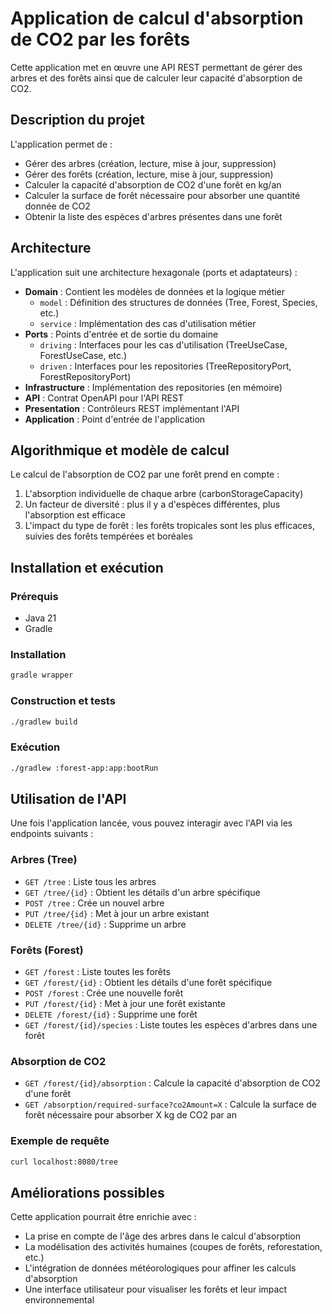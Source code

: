 # Application de calcul d'absorption de CO2 par les forêts

Cette application met en œuvre une API REST permettant de gérer des arbres et des forêts ainsi que de calculer leur capacité d'absorption de CO2.

## Description du projet

L'application permet de :
- Gérer des arbres (création, lecture, mise à jour, suppression)
- Gérer des forêts (création, lecture, mise à jour, suppression)
- Calculer la capacité d'absorption de CO2 d'une forêt en kg/an
- Calculer la surface de forêt nécessaire pour absorber une quantité donnée de CO2
- Obtenir la liste des espèces d'arbres présentes dans une forêt

## Architecture

L'application suit une architecture hexagonale (ports et adaptateurs) :

- **Domain** : Contient les modèles de données et la logique métier
  - `model` : Définition des structures de données (Tree, Forest, Species, etc.)
  - `service` : Implémentation des cas d'utilisation métier
- **Ports** : Points d'entrée et de sortie du domaine
  - `driving` : Interfaces pour les cas d'utilisation (TreeUseCase, ForestUseCase, etc.)
  - `driven` : Interfaces pour les repositories (TreeRepositoryPort, ForestRepositoryPort)
- **Infrastructure** : Implémentation des repositories (en mémoire)
- **API** : Contrat OpenAPI pour l'API REST
- **Presentation** : Contrôleurs REST implémentant l'API
- **Application** : Point d'entrée de l'application

## Algorithmique et modèle de calcul

Le calcul de l'absorption de CO2 par une forêt prend en compte :
1. L'absorption individuelle de chaque arbre (carbonStorageCapacity)
2. Un facteur de diversité : plus il y a d'espèces différentes, plus l'absorption est efficace
3. L'impact du type de forêt : les forêts tropicales sont les plus efficaces, suivies des forêts tempérées et boréales

## Installation et exécution

### Prérequis
- Java 21
- Gradle

### Installation
```bash
gradle wrapper
```

### Construction et tests
```bash
./gradlew build
```

### Exécution
```bash
./gradlew :forest-app:app:bootRun
```

## Utilisation de l'API

Une fois l'application lancée, vous pouvez interagir avec l'API via les endpoints suivants :

### Arbres (Tree)
- `GET /tree` : Liste tous les arbres
- `GET /tree/{id}` : Obtient les détails d'un arbre spécifique
- `POST /tree` : Crée un nouvel arbre
- `PUT /tree/{id}` : Met à jour un arbre existant
- `DELETE /tree/{id}` : Supprime un arbre

### Forêts (Forest)
- `GET /forest` : Liste toutes les forêts
- `GET /forest/{id}` : Obtient les détails d'une forêt spécifique
- `POST /forest` : Crée une nouvelle forêt
- `PUT /forest/{id}` : Met à jour une forêt existante
- `DELETE /forest/{id}` : Supprime une forêt
- `GET /forest/{id}/species` : Liste toutes les espèces d'arbres dans une forêt

### Absorption de CO2
- `GET /forest/{id}/absorption` : Calcule la capacité d'absorption de CO2 d'une forêt
- `GET /absorption/required-surface?co2Amount=X` : Calcule la surface de forêt nécessaire pour absorber X kg de CO2 par an

### Exemple de requête
```bash
curl localhost:8080/tree
```

## Améliorations possibles

Cette application pourrait être enrichie avec :
- La prise en compte de l'âge des arbres dans le calcul d'absorption
- La modélisation des activités humaines (coupes de forêts, reforestation, etc.)
- L'intégration de données météorologiques pour affiner les calculs d'absorption
- Une interface utilisateur pour visualiser les forêts et leur impact environnemental